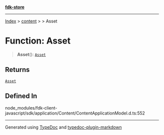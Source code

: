[**fdk-store**](../../../README.md)
***

[Index](../../../API.md) > [content](../../README.md) > [<internal>](../README.md) > Asset

# Function: Asset

> **Asset**(): [`Asset`](../type-aliases/type-alias.Asset.md)

## Returns

[`Asset`](../type-aliases/type-alias.Asset.md)

## Defined In

node\_modules/fdk-client-javascript/sdk/application/Content/ContentApplicationModel.d.ts:552

***
Generated using [TypeDoc](https://typedoc.org/) and [typedoc-plugin-markdown](https://www.npmjs.com/package/typedoc-plugin-markdown)
